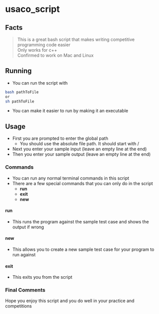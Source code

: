 # usaco_script
## Facts
>This is a great bash script that makes writing competitive programming code easier <br />
>Only works for c++ <br />
> Confirmed to work on Mac and Linux
## Running
- You can run the script with 
```sh
bash pathToFile
or
sh pathToFile
```
- You can make it easier to run by making it an executable
## Usage
- First you are prompted to enter the global path
	- You should use the absolute file path. It should start with /
- Next you enter your sample input (leave an empty line at the end)
- Then you enter your sample output (leave an empty line at the end)
### Commands
- You can run any normal terminal commands in this script
- There are a few special commands that you can only do in the script
	- **run**
	- **exit**
	- **new**
#### run
- This runs the program against the sample test case and shows the output if wrong
#### new
- This allows you to create a new sample test case for your program to run against
#### exit
- This exits you from the script

### Final Comments
Hope you enjoy this script and you do well in your practice and competitions
